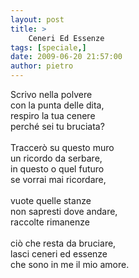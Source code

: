 ```yaml
---
layout: post
title: >
    Ceneri Ed Essenze
tags: [speciale,]
date: 2009-06-20 21:57:00
author: pietro
---
```

Scrivo nella polvere<br/>con la punta delle dita,<br/>respiro la tua cenere<br/>perché sei tu bruciata?<br/><br/>Traccerò su questo muro<br/>un ricordo da serbare,<br/>in questo o quel futuro<br/>se vorrai mai ricordare,<br/><br/>vuote quelle stanze<br/>non sapresti dove andare,<br/>raccolte rimanenze<br/><br/>ciò che resta da bruciare,<br/>lasci ceneri ed essenze<br/>che sono in me il mio amore.
